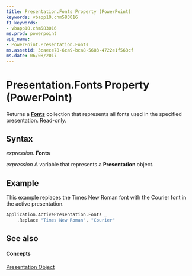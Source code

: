 ```yaml
---
title: Presentation.Fonts Property (PowerPoint)
keywords: vbapp10.chm583016
f1_keywords:
- vbapp10.chm583016
ms.prod: powerpoint
api_name:
- PowerPoint.Presentation.Fonts
ms.assetid: 3caece78-6ca9-bca8-5683-4722e1f563cf
ms.date: 06/08/2017
---
```



# Presentation.Fonts Property (PowerPoint)

Returns a **[Fonts](fonts-object-powerpoint.md)** collection that represents all fonts used in the specified presentation. Read-only.


## Syntax

 _expression_. **Fonts**

 _expression_ A variable that represents a **Presentation** object.


## Example

This example replaces the Times New Roman font with the Courier font in the active presentation.


```vb
Application.ActivePresentation.Fonts _
    .Replace "Times New Roman", "Courier"
```


## See also


#### Concepts


[Presentation Object](presentation-object-powerpoint.md)


